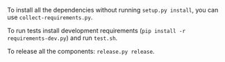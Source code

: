 To install all the dependencies without running `setup.py install`, you
can use `collect-requirements.py`.

To run tests install development requirements (`pip install -r requirements-dev.py`)
and run `test.sh`.

To release all the components: `release.py release`.
